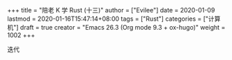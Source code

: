 +++
title = "陪老 K 学 Rust (十三)"
author = ["Evilee"]
date = 2020-01-09
lastmod = 2020-01-16T15:47:14+08:00
tags = ["Rust"]
categories = ["计算机"]
draft = true
creator = "Emacs 26.3 (Org mode 9.3 + ox-hugo)"
weight = 1002
+++

迭代
<!--more-->
